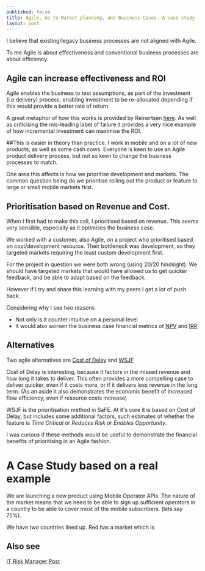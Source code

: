 ```yaml
---
published: false
title: Agile, Go to Market planning, and Business Cases. A case study
layout: post
---
```

I believe that existing/legacy business processes are not aligned with Agile.

To me Agile is about effectiveness and conventional business processes are about efficiency.

## Agile can increase effectiveness and ROI
Agile enables the business to test assumptions, as part of the investment (i.e delivery) process, enabling investment to be re-allocated depending if this would provide a better rate of return.

A great metaphor of how this works is provided by Reinertsen [here](http://reinertsenassociates.com/the-four-impostors-success-failure-knowledge-creation-and-learning/). As well as criticising the mis-leading label of failure it provides a very nice example of how incremental investment can maximise the ROI.

##This is easier in theory than practice.
I work in mobile and on a lot of new products, as well as some cash cows. Everyone is keen to use an Agile product delivery process, but not so keen to change the business processes to match. 

One area this affects is how we prioritise development and markets. The common question being do we prioritise rolling out the product or feature to large or small mobile markets first.

## Prioritisation based on Revenue and Cost.
When I first had to make this call, I prioritised based on revenue. This seems very sensible, especially as it optimises the business case.

We worked with a customer, also Agile, on a project who prioritised based on cost/development resource. Their bottleneck was development, so they targeted markets requiring the least custom development first. 

For the project in question we were both wrong (using 20/20 hindsight). We should have targeted markets that would have allowed us to get quicker feedback, and be able to adapt based on the feedback.

However if I try and share this learning with my peers I get a lot of push back. 

Considering why I see two reasons
* Not only is it counter intuitive on a personal level
* It would also worsen the business case financial metrics of [NPV](https://en.wikipedia.org/wiki/Net_present_value) and [IRR](https://en.wikipedia.org/wiki/Internal_rate_of_return)

## Alternatives

Two agile alternatives are [Cost of Delay](http://blackswanfarming.com/cost-of-delay/) and [WSJF](http://www.scaledagileframework.com/wsjf/) 

Cost of Delay is interesting, because it factors in the missed revenue and how long it takes to deliver. This often provides a more compelling case to deliver quicker, even if it costs more, or if it delivers less revenue in the long term. (As an aside it also demonstrates the economic benefit of increased flow efficiency, even if resource costs increase) 

WSJF is the prioritisation method in SaFE. At it's core it is based on Cost of Delay, but includes some additional factors, such estimates of whether the feature is _Time Critical_ or _Reduces Risk or Enables Opportunity_.

I was curious if these methods would be useful to demonstrate the financial benefits of prioritising in an Agile fashion.

# A Case Study based on a real example

We are launching a new product using Mobile Operator APIs. 
The nature of the market means that we need to be able to sign up sufficient operators in a country to be able to cover most of the mobile subscribers. (lets say 75%).

We have two countries lined up.
Red has a market which is 


## Also see
[IT Risk Manager Post](https://theitriskmanager.wordpress.com/2015/04/13/risk-adjusted-roi-of-agile-waterfall-a-simple-example/)